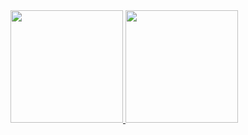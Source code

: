 <div>
<a href="https://github.com/jccallves.developer">
<img height="180em" src="https://github-readme-stats.vercel.app/api?username=jccallves.developer&show_icons=true&theme=dracula&include_all_commits=true&count_private=true" />
<img height="180em" src="https://github-readme-stats.vercel.app/api/top-langs/?username=jccallves.developer&layout-compact&langs_count=16&theme=dracula" />
</a>
</div>
